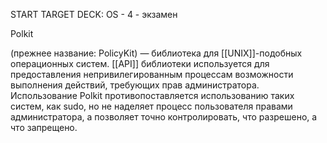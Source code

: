 START
TARGET DECK: OS - 4 - экзамен

Polkit  

(прежнее название: PolicyKit) — библиотека для [[UNIX]]-подобных операционных систем. 
[[API]] библиотеки используется для предоставления непривилегированным процессам возможности выполнения действий, требующих прав администратора. 
Использование Polkit противопоставляется использованию таких систем, как sudo, но не наделяет процесс пользователя правами администратора, а позволяет точно контролировать, что разрешено, а что запрещено.

